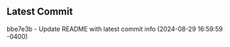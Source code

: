 
## Latest Commit
bbe7e3b - Update README with latest commit info (2024-08-29 16:59:59 -0400) <Yunxi-Zhou>

